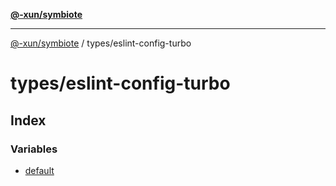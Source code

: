 [**@-xun/symbiote**](../../README.md)

***

[@-xun/symbiote](../../README.md) / types/eslint-config-turbo

# types/eslint-config-turbo

## Index

### Variables

- [default](variables/default.md)
